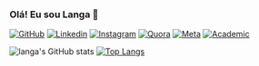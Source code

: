 ### Olá! Eu sou Langa 👋
[![GitHub](https://img.shields.io/badge/GitHub-100000?style=for-the-badge&logo=github&logoColor=white)](https://github.com/jltlanga)
[![Linkedin](https://img.shields.io/badge/LinkedIn-0077B5?style=for-the-badge&logo=linkedin&logoColor=white)](https://www.linkedin.com/in/jltlanga/)
[![Instagram](https://img.shields.io/badge/Instagram-E4405F?style=for-the-badge&logo=instagram&logoColor=white)](https://www.instagram.com/jltlanga/)
[![Quora](https://img.shields.io/badge/Quora-%23B92B27.svg?&style=for-the-badge&logo=Quora&logoColor=white)](https://www.quora.com/profile/Langa-29/followers)
[![Meta](https://img.shields.io/badge/Facebook-1877F2?style=for-the-badge&logo=facebook&logoColor=white)](https://www.facebook.com/julito.langa)
[![Academic](https://img.shields.io/badge/Academia-fff?style=for-the-badge&logo=academia&logoColor=black)](https://independent.academia.edu/JULI%C3%83OALBERTOLANGA)

![langa's GitHub stats](https://github-readme-stats.vercel.app/api?username=jltlanga&show_icons=true&theme=dracula)
[![Top Langs](https://github-readme-stats.vercel.app/api/top-langs/?username=jltlanga&exclude_repo=github-readme-stats,anuraghazra.github.io)](https://github.com/anuraghazra/github-readme-stats)


<!--
**jltlanga/jltlanga** is a ✨ _special_ ✨ repository because its `README.md` (this file) appears on your GitHub profile.

Here are some ideas to get you started:

- 🔭 I’m currently working on ...
- 🌱 I’m currently learning ...
- 👯 I’m looking to collaborate on ...
- 🤔 I’m looking for help with ...
- 💬 Ask me about ...
- 📫 How to reach me: ...
- 😄 Pronouns: ...
- ⚡ Fun fact: ...
-->
